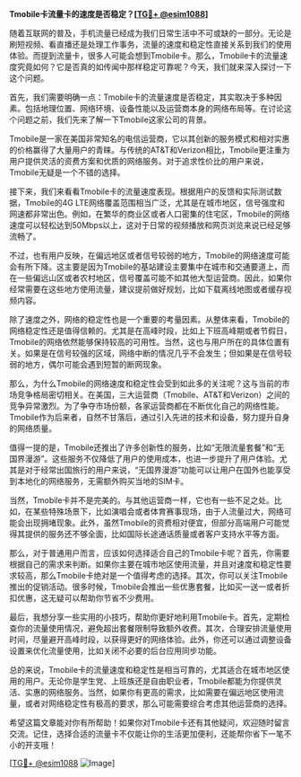 **Tmobile卡流量卡的速度是否稳定？[[TG💪+ @esim1088](https://t.me/s/esim1088)]**

随着互联网的普及，手机流量已经成为我们日常生活中不可或缺的一部分。无论是刷短视频、看直播还是处理工作事务，流量的速度和稳定性直接关系到我们的使用体验。而提到流量卡，很多人可能会想到Tmobile卡。那么，Tmobile卡的流量速度究竟如何？它是否真的如传闻中那样稳定可靠呢？今天，我们就来深入探讨一下这个问题。

首先，我们需要明确一点：Tmobile卡的流量速度是否稳定，其实取决于多种因素。包括地理位置、网络环境、设备性能以及运营商本身的网络布局等。在讨论这个问题之前，我们先来了解一下Tmobile这家公司的背景。

Tmobile是一家在美国非常知名的电信运营商，它以其创新的服务模式和相对实惠的价格赢得了大量用户的青睐。与传统的AT&T和Verizon相比，Tmobile更注重为用户提供灵活的资费方案和优质的网络服务。对于追求性价比的用户来说，Tmobile无疑是一个不错的选择。

接下来，我们来看看Tmobile卡的流量速度表现。根据用户的反馈和实际测试数据，Tmobile的4G LTE网络覆盖范围相当广泛，尤其是在城市地区，信号强度和网速都非常出色。例如，在繁华的商业区或者人口密集的住宅区，Tmobile的网络速度可以轻松达到50Mbps以上，这对于日常的视频播放和网页浏览来说已经足够流畅了。

不过，也有用户反映，在偏远地区或者信号较弱的地方，Tmobile的网络速度可能会有所下降。这主要是因为Tmobile的基站建设主要集中在城市和交通要道上，而在一些偏远山区或者农村地区，信号覆盖可能不如其他大型运营商。因此，如果你经常需要在这些地方使用流量，建议提前做好规划，比如下载离线地图或者缓存视频内容。

除了速度之外，网络的稳定性也是一个重要的考量因素。从整体来看，Tmobile的网络稳定性还是值得信赖的。尤其是在高峰时段，比如上下班高峰期或者节假日，Tmobile的网络依然能够保持较高的可用性。当然，这也与用户所在的具体位置有关。如果是在信号较强的区域，网络中断的情况几乎不会发生；但如果是在信号较弱的地方，偶尔可能会遇到短暂的断网现象。

那么，为什么Tmobile的网络速度和稳定性会受到如此多的关注呢？这与当前的市场竞争格局密切相关。在美国，三大运营商（Tmobile、AT&T和Verizon）之间的竞争异常激烈。为了争夺市场份额，各家运营商都在不断优化自己的网络性能。Tmobile作为后来者，自然不甘落后，通过引入先进的技术和设备，努力提升自身的网络质量。

值得一提的是，Tmobile还推出了许多创新性的服务，比如“无限流量套餐”和“无国界漫游”。这些服务不仅降低了用户的使用成本，也进一步提升了用户体验。尤其是对于经常出国旅行的用户来说，“无国界漫游”功能可以让用户在国外也能享受到本地化的网络服务，无需额外购买当地的SIM卡。

当然，Tmobile卡并不是完美的。与其他运营商一样，它也有一些不足之处。比如，在某些特殊场景下，比如演唱会或者体育赛事现场，由于人流量过大，网络可能会出现拥堵现象。此外，虽然Tmobile的资费相对便宜，但部分高端用户可能觉得其提供的服务还不够全面，比如国际长途通话质量或者客户支持水平等方面。

那么，对于普通用户而言，应该如何选择适合自己的Tmobile卡呢？首先，你需要根据自己的需求来判断。如果你主要在城市地区使用流量，并且对速度和稳定性要求较高，那么Tmobile卡绝对是一个值得考虑的选择。其次，你可以关注Tmobile推出的促销活动。很多时候，Tmobile会推出一些优惠套餐，比如买一送一或者折扣优惠，这无疑可以帮助你节省不少费用。

最后，我想分享一些实用的小技巧，帮助你更好地利用Tmobile卡。首先，定期检查你的流量使用情况，避免超出套餐限制导致额外收费。其次，合理安排流量使用时间，尽量避开高峰时段，以获得更好的网络体验。此外，你还可以通过调整设备设置来优化流量使用，比如关闭不必要的后台应用同步功能。

总的来说，Tmobile卡的流量速度和稳定性是相当可靠的，尤其适合在城市地区使用的用户。无论你是学生党、上班族还是自由职业者，Tmobile都能为你提供灵活、实惠的网络服务。当然，如果你有更高的需求，比如需要在偏远地区使用流量，或者对网络稳定性有极高的要求，那么可能需要综合考虑其他运营商的选择。

希望这篇文章能对你有所帮助！如果你对Tmobile卡还有其他疑问，欢迎随时留言交流。记住，选择合适的流量卡不仅能让你的生活更加便利，还能帮你省下一笔不小的开支哦！

[[TG💪+ @esim1088](https://t.me/s/esim1088) ![Image](https://i.postimg.cc/4NQfJmqS/Snipaste-2025-05-13-00-14-12.png)]